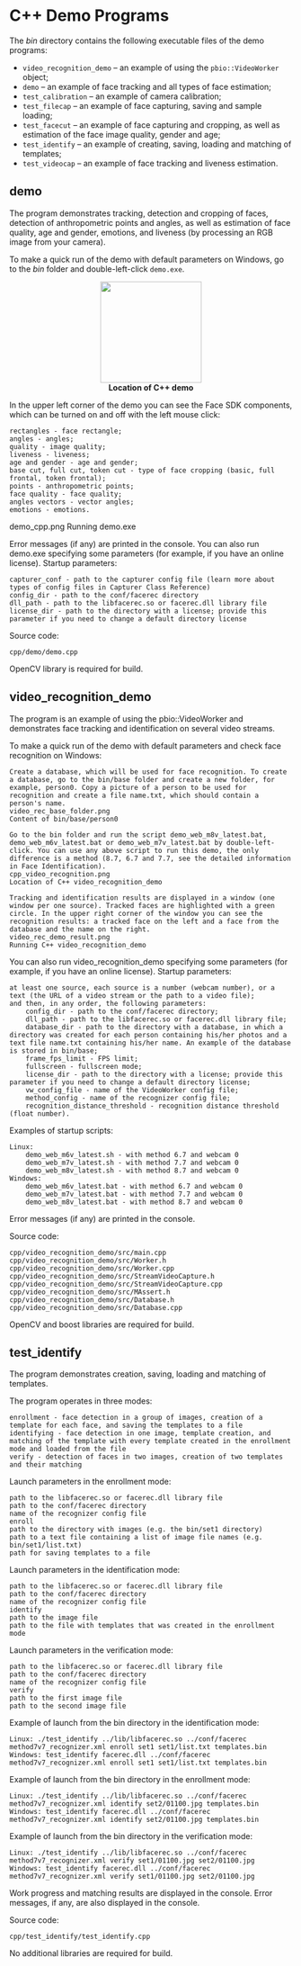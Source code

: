 # C++ Demo Programs

The *bin* directory contains the following executable files of the demo programs:

* `video_recognition_demo` – an example of using the `pbio::VideoWorker` object;
* `demo` – an example of face tracking and all types of face estimation;
* `test_calibration` – an example of camera calibration;
* `test_filecap` – an example of face capturing, saving and sample loading;
* `test_facecut` – an example of face capturing and cropping, as well as estimation of the face image quality, gender and age;
* `test_identify` – an example of creating, saving, loading and matching of templates;
* `test_videocap` – an example of face tracking and liveness estimation.

## demo

The program demonstrates tracking, detection and cropping of faces, detection of anthropometric points and angles, as well as estimation of face quality, age and gender, emotions, and liveness (by processing an RGB image from your camera).

To make a quick run of the demo with default parameters on Windows, go to the *bin* folder and double-left-click `demo.exe`.

<p align="center">
<img width="180" src="..img/cpp_demo_exe.png"><br>
<b>Location of C++ demo</b>
</p>

In the upper left corner of the demo you can see the Face SDK components, which can be turned on and off with the left mouse click:

    rectangles - face rectangle;
    angles - angles;
    quality - image quality;
    liveness - liveness;
    age and gender - age and gender;
    base cut, full cut, token cut - type of face cropping (basic, full frontal, token frontal);
    points - anthropometric points;
    face quality - face quality;
    angles vectors - vector angles;
    emotions - emotions.

demo_cpp.png
Running demo.exe

Error messages (if any) are printed in the console.
You can also run demo.exe specifying some parameters (for example, if you have an online license).
Startup parameters:

    capturer_conf - path to the capturer config file (learn more about types of config files in Capturer Class Reference)
    config_dir - path to the conf/facerec directory
    dll_path - path to the libfacerec.so or facerec.dll library file
    license_dir - path to the directory with a license; provide this parameter if you need to change a default directory license

Source code:

    cpp/demo/demo.cpp

OpenCV library is required for build.

## video_recognition_demo

The program is an example of using the pbio::VideoWorker and demonstrates face tracking and identification on several video streams.

To make a quick run of the demo with default parameters and check face recognition on Windows:

    Create a database, which will be used for face recognition. To create a database, go to the bin/base folder and create a new folder, for example, person0. Copy a picture of a person to be used for recognition and create a file name.txt, which should contain a person's name.
    video_rec_base_folder.png
    Content of bin/base/person0

    Go to the bin folder and run the script demo_web_m8v_latest.bat, demo_web_m6v_latest.bat or demo_web_m7v_latest.bat by double-left-click. You can use any above script to run this demo, the only difference is a method (8.7, 6.7 and 7.7, see the detailed information in Face Identification).
    cpp_video_recognition.png
    Location of C++ video_recognition_demo

    Tracking and identification results are displayed in a window (one window per one source). Tracked faces are highlighted with a green circle. In the upper right corner of the window you can see the recognition results: a tracked face on the left and a face from the database and the name on the right.
    video_rec_demo_result.png
    Running C++ video_recognition_demo

You can also run video_recognition_demo specifying some parameters (for example, if you have an online license).
Startup parameters:

    at least one source, each source is a number (webcam number), or a text (the URL of a video stream or the path to a video file);
    and then, in any order, the following parameters:
        config_dir - path to the conf/facerec directory;
        dll_path - path to the libfacerec.so or facerec.dll library file;
        database_dir - path to the directory with a database, in which a directory was created for each person containing his/her photos and a text file name.txt containing his/her name. An example of the database is stored in bin/base;
        frame_fps_limit - FPS limit;
        fullscreen - fullscreen mode;
        license_dir - path to the directory with a license; provide this parameter if you need to change a default directory license;
        vw_config_file - name of the VideoWorker config file;
        method_config - name of the recognizer config file;
        recognition_distance_threshold - recognition distance threshold (float number).

Examples of startup scripts:

    Linux:
        demo_web_m6v_latest.sh - with method 6.7 and webcam 0
        demo_web_m7v_latest.sh - with method 7.7 and webcam 0
        demo_web_m8v_latest.sh - with method 8.7 and webcam 0
    Windows:
        demo_web_m6v_latest.bat - with method 6.7 and webcam 0
        demo_web_m7v_latest.bat - with method 7.7 and webcam 0
        demo_web_m8v_latest.bat - with method 8.7 and webcam 0

Error messages (if any) are printed in the console.

Source code:

    cpp/video_recognition_demo/src/main.cpp
    cpp/video_recognition_demo/src/Worker.h
    cpp/video_recognition_demo/src/Worker.cpp
    cpp/video_recognition_demo/src/StreamVideoCapture.h
    cpp/video_recognition_demo/src/StreamVideoCapture.cpp
    cpp/video_recognition_demo/src/MAssert.h
    cpp/video_recognition_demo/src/Database.h
    cpp/video_recognition_demo/src/Database.cpp

OpenCV and boost libraries are required for build.

## test_identify

The program demonstrates creation, saving, loading and matching of templates.

The program operates in three modes:

    enrollment - face detection in a group of images, creation of a template for each face, and saving the templates to a file
    identifying - face detection in one image, template creation, and matching of the template with every template created in the enrollment mode and loaded from the file
    verify - detection of faces in two images, creation of two templates and their matching

Launch parameters in the enrollment mode:

    path to the libfacerec.so or facerec.dll library file
    path to the conf/facerec directory
    name of the recognizer config file
    enroll
    path to the directory with images (e.g. the bin/set1 directory)
    path to a text file containing a list of image file names (e.g. bin/set1/list.txt)
    path for saving templates to a file

Launch parameters in the identification mode:

    path to the libfacerec.so or facerec.dll library file
    path to the conf/facerec directory
    name of the recognizer config file
    identify
    path to the image file
    path to the file with templates that was created in the enrollment mode

Launch parameters in the verification mode:

    path to the libfacerec.so or facerec.dll library file
    path to the conf/facerec directory
    name of the recognizer config file
    verify
    path to the first image file
    path to the second image file

Example of launch from the bin directory in the identification mode:

    Linux: ./test_identify ../lib/libfacerec.so ../conf/facerec method7v7_recognizer.xml enroll set1 set1/list.txt templates.bin
    Windows: test_identify facerec.dll ../conf/facerec method7v7_recognizer.xml enroll set1 set1/list.txt templates.bin

Example of launch from the bin directory in the enrollment mode:

    Linux: ./test_identify ../lib/libfacerec.so ../conf/facerec method7v7_recognizer.xml identify set2/01100.jpg templates.bin
    Windows: test_identify facerec.dll ../conf/facerec method7v7_recognizer.xml identify set2/01100.jpg templates.bin

Example of launch from the bin directory in the verification mode:

    Linux: ./test_identify ../lib/libfacerec.so ../conf/facerec method7v7_recognizer.xml verify set1/01100.jpg set2/01100.jpg
    Windows: test_identify facerec.dll ../conf/facerec method7v7_recognizer.xml verify set1/01100.jpg set2/01100.jpg

Work progress and matching results are displayed in the console.
Error messages, if any, are also displayed in the console.

Source code:

    cpp/test_identify/test_identify.cpp

No additional libraries are required for build.
